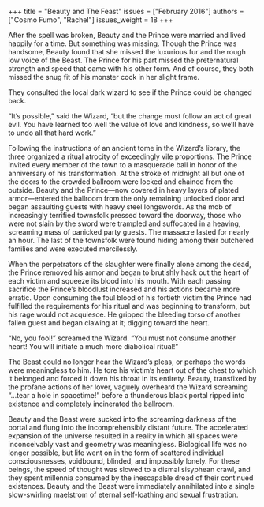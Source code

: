 +++
title = "Beauty and The Feast"
issues = ["February 2016"]
authors = ["Cosmo Fumo", "Rachel"]
issues_weight = 18
+++

After the spell was broken, Beauty and the Prince were married and lived happily for a time. But something was missing. Though the Prince was handsome, Beauty found that she missed the luxurious fur and the rough low voice of the Beast. The Prince for his part missed the preternatural strength and speed that came with his other form. And of course, they both missed the snug fit of his monster cock in her slight frame.

They consulted the local dark wizard to see if the Prince could be changed back.

“It’s possible,” said the Wizard, “but the change must follow an act of great evil. You have learned too well the value of love and kindness, so we’ll have to undo all that hard work.”

Following the instructions of an ancient tome in the Wizard’s library, the three organized a ritual atrocity of exceedingly vile proportions. The Prince invited every member of the town to a masquerade ball in honor of the anniversary of his transformation. At the stroke of midnight all but one of the doors to the crowded ballroom were locked and chained from the outside. Beauty and the Prince—now covered in heavy layers of plated armor—entered the ballroom from the only remaining unlocked door and began assaulting guests with heavy steel longswords. As the mob of increasingly terrified townsfolk pressed toward the doorway, those who were not slain by the sword were trampled and suffocated in a heaving, screaming mass of panicked party guests. The massacre lasted for nearly an hour. The last of the townsfolk were found hiding among their butchered families and were executed mercilessly.

When the perpetrators of the slaughter were finally alone among the dead, the Prince removed his armor and began to brutishly hack out the heart of each victim and squeeze its blood into his mouth. With each passing sacrifice the Prince’s bloodlust increased and his actions became more erratic. Upon consuming the foul blood of his fortieth victim the Prince had fulfilled the requirements for his ritual and was beginning to transform, but his rage would not acquiesce. He gripped the bleeding torso of another fallen guest and began clawing at it; digging toward the heart.

“No, you fool!” screamed the Wizard. “You must not consume another heart! You will initiate a much more diabolical ritual!”

The Beast could no longer hear the Wizard’s pleas, or perhaps the words were meaningless to him. He tore his victim’s heart out of the chest to which it belonged and forced it down his throat in its entirety. Beauty, transfixed by the profane actions of her lover, vaguely overheard the Wizard screaming “...tear a hole in spacetime!” before a thunderous black portal ripped into existence and completely incinerated the ballroom.

Beauty and the Beast were sucked into the screaming darkness of the portal and flung into the incomprehensibly distant future. The accelerated expansion of the universe resulted in a reality in which all spaces were inconceivably vast and geometry was meaningless. Biological life was no longer possible, but life went on in the form of scattered individual consciousnesses, voidbound, blinded, and impossibly lonely. For these beings, the speed of thought was slowed to a dismal sisyphean crawl, and they spent millennia consumed by the inescapable dread of their continued existences. Beauty and the Beast were immediately annihilated into a single slow-swirling maelstrom of eternal self-loathing and sexual frustration.
